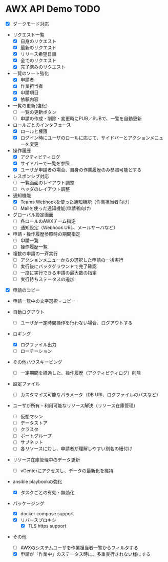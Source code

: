 AWX API Demo TODO
=================

* [x] ダークモード対応

* リクエスト一覧
  - [x] 自身のリクエスト
  - [x] 最新のリクエスト
  - [x] リリース希望日順
  - [x] 全てのリクエスト
  - [x] 完了済みのリクエスト

* 一覧のソート強化
  - [x] 申請者
  - [x] 作業担当者
  - [x] 申請項目
  - [x] 依頼内容

* 一覧の更新(強化)
  - [ ] 一覧の更新ボタン
  - [ ] 申請の作成・削除・変更時にPUB／SUBで、一覧を自動更新

* ロールごとのインタフェース
  - [x] ロールと権限
  - [x] ログイン時にユーザのロールに応じて、サイドバーとアクションメニューを変更
     
* 操作履歴
  - [x] アクティビティログ
  - [x] サイドバーで一覧を参照
  - [x] ユーザが申請者の場合、自身の作業履歴のみ参照可能とする

* レスポンシブ対応
  - [ ] 一覧画面のレイアウト調整
  - [ ] ヘッダのレイアウト調整

* 通知機能
  - [x] Teams Webhookを使った通知機能（作業担当者向け）
  - [ ] Mailを使った通知機能(申請者向け)

* グローバル設定画面
  - [ ] 各ロールのAWXチーム指定
  - [ ] 通知設定（Webhook URL、メールサーバなど）

* 申請・操作履歴参照時の期間指定
  - [ ] 申請一覧
  - [ ] 操作履歴一覧

* 複数の申請の一斉実行
  - [ ] アクションメニューからの選択した申請の一括実行
  - [ ] 実行後にバックグラウンドで完了確認
  - [ ] 一度に実行できる申請の最大数の指定
  - [ ] 実行待ちステータスの追加

* [x] 申請のコピー

* 申請一覧中の文字選択・コピー

* 自動ログアウト
  - [ ] ユーザが一定時間操作を行わない場合、ログアウトする

* ロギング
  - [x] ログファイル出力
  - [ ] ローテーション

* その他ハウスキーピング
  - [ ] 一定期間を経過した、操作履歴（アクティビティログ）削除

* 設定ファイル
  - [ ] カスタマイズ可能なパラメータ（DB URI、ログファイルのパスなど）

* ユーザが所有・利用可能なリソース解決（リソース在庫管理）
  - [ ] 仮想マシン
  - [ ] データストア
  - [ ] クラスタ
  - [ ] ポートグループ
  - [ ] サブネット
  - [ ] 各リソースに対し、申請者が理解しやすい別名の紐付け

* リソース在庫管理中のデータ更新
  - [ ] vCenterにアクセスし、データの最新化を維持

* ansible playbookの強化
  - [x] タスクごとの有効・無効化

* パッケージング
  - [x] docker compose support
  - [x] リバースプロキシ
    - [x] TLS https support

* その他
  - [ ] AWXのシステムユーザを作業担当者一覧からフィルタする
  - [x] 申請が「作業中」のステータス時に、多重実行されない様にする
